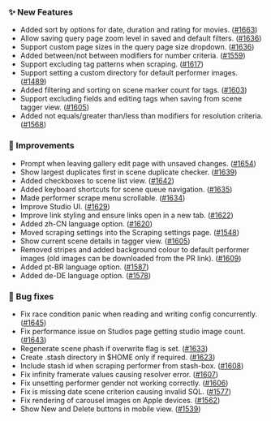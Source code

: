 ### ✨ New Features
* Added sort by options for date, duration and rating for movies. ([#1663](https://github.com/stashapp/stash/pull/1663))
* Allow saving query page zoom level in saved and default filters. ([#1636](https://github.com/stashapp/stash/pull/1636))
* Support custom page sizes in the query page size dropdown. ([#1636](https://github.com/stashapp/stash/pull/1636))
* Added between/not between modifiers for number criteria. ([#1559](https://github.com/stashapp/stash/pull/1559))
* Support excluding tag patterns when scraping. ([#1617](https://github.com/stashapp/stash/pull/1617))
* Support setting a custom directory for default performer images. ([#1489](https://github.com/stashapp/stash/pull/1489))
* Added filtering and sorting on scene marker count for tags. ([#1603](https://github.com/stashapp/stash/pull/1603))
* Support excluding fields and editing tags when saving from scene tagger view. ([#1605](https://github.com/stashapp/stash/pull/1605))
* Added not equals/greater than/less than modifiers for resolution criteria. ([#1568](https://github.com/stashapp/stash/pull/1568))

### 🎨 Improvements
* Prompt when leaving gallery edit page with unsaved changes. ([#1654](https://github.com/stashapp/stash/pull/1654))
* Show largest duplicates first in scene duplicate checker. ([#1639](https://github.com/stashapp/stash/pull/1639))
* Added checkboxes to scene list view. ([#1642](https://github.com/stashapp/stash/pull/1642))
* Added keyboard shortcuts for scene queue navigation. ([#1635](https://github.com/stashapp/stash/pull/1635))
* Made performer scrape menu scrollable. ([#1634](https://github.com/stashapp/stash/pull/1634))
* Improve Studio UI. ([#1629](https://github.com/stashapp/stash/pull/1629))
* Improve link styling and ensure links open in a new tab. ([#1622](https://github.com/stashapp/stash/pull/1622))
* Added zh-CN language option. ([#1620](https://github.com/stashapp/stash/pull/1620))
* Moved scraping settings into the Scraping settings page. ([#1548](https://github.com/stashapp/stash/pull/1548))
* Show current scene details in tagger view. ([#1605](https://github.com/stashapp/stash/pull/1605))
* Removed stripes and added background colour to default performer images (old images can be downloaded from the PR link). ([#1609](https://github.com/stashapp/stash/pull/1609))
* Added pt-BR language option. ([#1587](https://github.com/stashapp/stash/pull/1587))
* Added de-DE language option. ([#1578](https://github.com/stashapp/stash/pull/1578))

### 🐛 Bug fixes
* Fix race condition panic when reading and writing config concurrently. ([#1645](https://github.com/stashapp/stash/issues/1343))
* Fix performance issue on Studios page getting studio image count. ([#1643](https://github.com/stashapp/stash/pull/1643))
* Regenerate scene phash if overwrite flag is set. ([#1633](https://github.com/stashapp/stash/pull/1633))
* Create .stash directory in $HOME only if required. ([#1623](https://github.com/stashapp/stash/pull/1623))
* Include stash id when scraping performer from stash-box. ([#1608](https://github.com/stashapp/stash/pull/1608))
* Fix infinity framerate values causing resolver error. ([#1607](https://github.com/stashapp/stash/pull/1607))
* Fix unsetting performer gender not working correctly. ([#1606](https://github.com/stashapp/stash/pull/1606))
* Fix is missing date scene criterion causing invalid SQL. ([#1577](https://github.com/stashapp/stash/pull/1577))
* Fix rendering of carousel images on Apple devices. ([#1562](https://github.com/stashapp/stash/pull/1562))
* Show New and Delete buttons in mobile view. ([#1539](https://github.com/stashapp/stash/pull/1539))